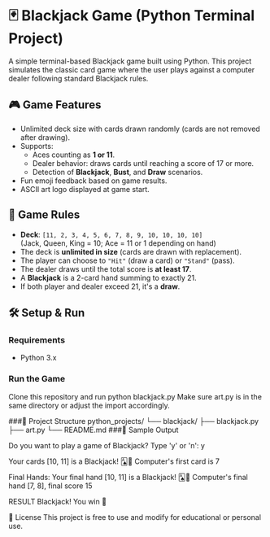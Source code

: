 # 🃏 Blackjack Game (Python Terminal Project)

A simple terminal-based Blackjack game built using Python. This project simulates the classic card game where the user plays against a computer dealer following standard Blackjack rules.

## 🎮 Game Features

- Unlimited deck size with cards drawn randomly (cards are not removed after drawing).
- Supports:
  - Aces counting as **1 or 11**.
  - Dealer behavior: draws cards until reaching a score of 17 or more.
  - Detection of **Blackjack**, **Bust**, and **Draw** scenarios.
- Fun emoji feedback based on game results.
- ASCII art logo displayed at game start.

## 🧠 Game Rules

- **Deck**: `[11, 2, 3, 4, 5, 6, 7, 8, 9, 10, 10, 10, 10]`  
  (Jack, Queen, King = 10; Ace = 11 or 1 depending on hand)
- The deck is **unlimited in size** (cards are drawn with replacement).
- The player can choose to `"Hit"` (draw a card) or `"Stand"` (pass).
- The dealer draws until the total score is **at least 17**.
- A **Blackjack** is a 2-card hand summing to exactly 21.
- If both player and dealer exceed 21, it's a **draw**.

## 🛠️ Setup & Run

### Requirements

- Python 3.x

### Run the Game

Clone this repository and run
python blackjack.py
Make sure art.py is in the same directory or adjust the import accordingly.

###📁 Project Structure
python_projects/
└── blackjack/
    ├── blackjack.py
    ├── art.py
    └── README.md
###📸 Sample Output

Do you want to play a game of Blackjack? Type 'y' or 'n': y



Your cards [10, 11] is a Blackjack! 🂡🎉
Computer's first card is 7

Final Hands:
Your final hand [10, 11] is a Blackjack! 🂡🎉
Computer's final hand [7, 8], final score 15

RESULT
Blackjack! You win 🥳

📄 License
This project is free to use and modify for educational or personal use.

